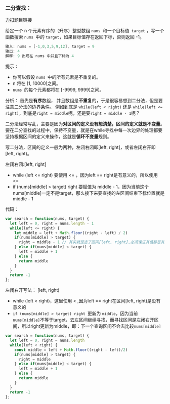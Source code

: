 ### 二分查找：

 [力扣题目链接](https://leetcode-cn.com/problems/binary-search/) 

给定一个 n 个元素有序的（升序）整型数组 `nums `和一个目标值` target`  ，写一个函数搜索 `nums `中的 `target`，如果目标值存在返回下标，否则返回 -1。

```js
输入: nums = [-1,0,3,5,9,12], target = 9
输出: 4
解释: 9 出现在 nums 中并且下标为 4
```

提示：

- 你可以假设 `nums `中的所有元素是不重复的。
- n 将在 [1, 10000]之间。
- `nums `的每个元素都将在 [-9999, 9999]之间。

分析： 首先是**有序**数组， 并且数组是**不重复**的，于是很容易想到二分法，但是要注意二分法的边界条件。 例如到底是 `while(left < right)` 还是 `while(left <= right)`，到底是`right = middle`呢，还是要`right = middle - 1`呢？ 

二分法经常写乱，主要是因为**对区间的定义没有想清楚，区间的定义就是不变量**。要在二分查找的过程中，保持不变量，就是在while寻找中每一次边界的处理都要坚持根据区间的定义来操作，这就是**循环不变量**规则。

写二分法，区间的定义一般为两种，左闭右闭即[left, right]，或者左闭右开即[left, right)。 

左闭右闭:[left, right]

- while (left <= right) 要使用 <= ，因为left == right是有意义的，所以使用 <=
- if (nums[middle] > target) right 要赋值为 middle - 1，因为当前这个nums[middle]一定不是target，那么接下来要查找的左区间结束下标位置就是 middle - 1

代码：

```js
var search = function(nums, target) {
  let left = 0, right = nums.length - 1
  while(left <= right) {
    let middle = left + Math.floor((right - left) / 2)
    if(nums[middle] > target) {
      right = middle - 1 // 其实就是选了区间[left, right],必须保证其值都是有效的
    } else if(nums[middle] < target) {
      left = middle + 1
    } else {
      return middle
    }
  }
  return -1
};
```

左闭右开写法： [left, right) 

- while (left < right)，这里使用 < ,因为left == right在区间[left, right)是没有意义的
- `if (nums[middle] > target) right `更新为 `middle`，因为当前`nums[middle]`不等于target，去左区间继续寻找，而寻找区间是左闭右开区间，所以right更新为middle，即：下一个查询区间不会去比较`nums[middle]`

```js
var search = function(nums, target) {
  let left = 0, right = nums.length
  while(left < right) {
    const middle = left + Math.floor((right - left)/2)
    if(nums[middle] > target) {
      right = middle
    } else if(nums[middle] < target) {
      left = middle + 1
    } else {
      return middle
    }
  }
  return -1
};
```



